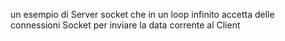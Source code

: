 un esempio di Server socket che in un loop infinito accetta delle connessioni Socket per inviare la data corrente al Client
